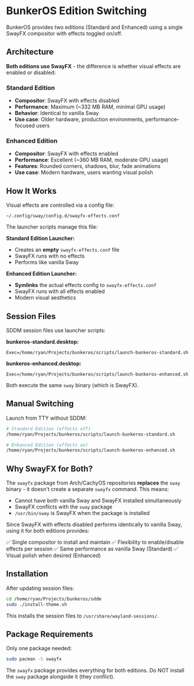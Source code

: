 # BunkerOS Edition Switching

BunkerOS provides two editions (Standard and Enhanced) using a single SwayFX compositor with effects toggled on/off.

## Architecture

**Both editions use SwayFX** - the difference is whether visual effects are enabled or disabled:

### Standard Edition
- **Compositor**: SwayFX with effects disabled
- **Performance**: Maximum (~332 MB RAM, minimal GPU usage)
- **Behavior**: Identical to vanilla Sway
- **Use case**: Older hardware, production environments, performance-focused users

### Enhanced Edition  
- **Compositor**: SwayFX with effects enabled
- **Performance**: Excellent (~360 MB RAM, moderate GPU usage)
- **Features**: Rounded corners, shadows, blur, fade animations
- **Use case**: Modern hardware, users wanting visual polish

## How It Works

Visual effects are controlled via a config file:
```
~/.config/sway/config.d/swayfx-effects.conf
```

The launcher scripts manage this file:

**Standard Edition Launcher:**
- Creates an **empty** `swayfx-effects.conf` file
- SwayFX runs with no effects
- Performs like vanilla Sway

**Enhanced Edition Launcher:**
- **Symlinks** the actual effects config to `swayfx-effects.conf`
- SwayFX runs with all effects enabled
- Modern visual aesthetics

## Session Files

SDDM session files use launcher scripts:

**bunkeros-standard.desktop:**
```
Exec=/home/ryan/Projects/bunkeros/scripts/launch-bunkeros-standard.sh
```

**bunkeros-enhanced.desktop:**
```
Exec=/home/ryan/Projects/bunkeros/scripts/launch-bunkeros-enhanced.sh
```

Both execute the same `sway` binary (which is SwayFX).

## Manual Switching

Launch from TTY without SDDM:

```bash
# Standard Edition (effects off)
/home/ryan/Projects/bunkeros/scripts/launch-bunkeros-standard.sh

# Enhanced Edition (effects on)
/home/ryan/Projects/bunkeros/scripts/launch-bunkeros-enhanced.sh
```

## Why SwayFX for Both?

The `swayfx` package from Arch/CachyOS repositories **replaces** the `sway` binary - it doesn't create a separate `swayfx` command. This means:

- Cannot have both vanilla Sway and SwayFX installed simultaneously
- SwayFX conflicts with the `sway` package
- `/usr/bin/sway` is SwayFX when the package is installed

Since SwayFX with effects disabled performs identically to vanilla Sway, using it for both editions provides:

✅ Single compositor to install and maintain
✅ Flexibility to enable/disable effects per session
✅ Same performance as vanilla Sway (Standard)
✅ Visual polish when desired (Enhanced)

## Installation

After updating session files:

```bash
cd /home/ryan/Projects/bunkeros/sddm
sudo ./install-theme.sh
```

This installs the session files to `/usr/share/wayland-sessions/`.

## Package Requirements

Only one package needed:

```bash
sudo pacman -S swayfx
```

The `swayfx` package provides everything for both editions. Do NOT install the `sway` package alongside it (they conflict).
